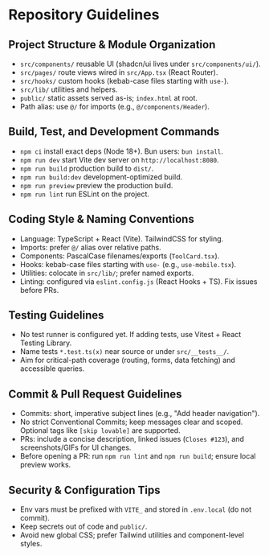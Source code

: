 # Repository Guidelines

## Project Structure & Module Organization
- `src/components/` reusable UI (shadcn/ui lives under `src/components/ui/`).
- `src/pages/` route views wired in `src/App.tsx` (React Router).
- `src/hooks/` custom hooks (kebab-case files starting with `use-`).
- `src/lib/` utilities and helpers.
- `public/` static assets served as-is; `index.html` at root.
- Path alias: use `@/` for imports (e.g., `@/components/Header`).

## Build, Test, and Development Commands
- `npm ci` install exact deps (Node 18+). Bun users: `bun install`.
- `npm run dev` start Vite dev server on `http://localhost:8080`.
- `npm run build` production build to `dist/`.
- `npm run build:dev` development-optimized build.
- `npm run preview` preview the production build.
- `npm run lint` run ESLint on the project.

## Coding Style & Naming Conventions
- Language: TypeScript + React (Vite). TailwindCSS for styling.
- Imports: prefer `@/` alias over relative paths.
- Components: PascalCase filenames/exports (`ToolCard.tsx`).
- Hooks: kebab-case files starting with `use-` (e.g., `use-mobile.tsx`).
- Utilities: colocate in `src/lib/`; prefer named exports.
- Linting: configured via `eslint.config.js` (React Hooks + TS). Fix issues before PRs.

## Testing Guidelines
- No test runner is configured yet. If adding tests, use Vitest + React Testing Library.
- Name tests `*.test.ts(x)` near source or under `src/__tests__/`.
- Aim for critical-path coverage (routing, forms, data fetching) and accessible queries.

## Commit & Pull Request Guidelines
- Commits: short, imperative subject lines (e.g., "Add header navigation").
- No strict Conventional Commits; keep messages clear and scoped. Optional tags like `[skip lovable]` are supported.
- PRs: include a concise description, linked issues (`Closes #123`), and screenshots/GIFs for UI changes.
- Before opening a PR: run `npm run lint` and `npm run build`; ensure local preview works.

## Security & Configuration Tips
- Env vars must be prefixed with `VITE_` and stored in `.env.local` (do not commit).
- Keep secrets out of code and `public/`.
- Avoid new global CSS; prefer Tailwind utilities and component-level styles.
